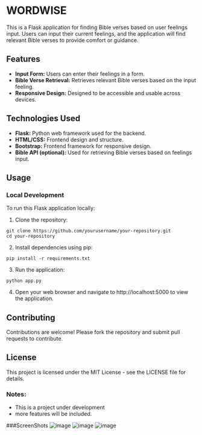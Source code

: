 # WORDWISE

This is a Flask application for finding Bible verses based on user feelings input. Users can input their current feelings, and the application will find relevant Bible verses to provide comfort or guidance.

## Features

- **Input Form:** Users can enter their feelings in a form.
- **Bible Verse Retrieval:** Retrieves relevant Bible verses based on the input feeling.
- **Responsive Design:** Designed to be accessible and usable across devices.

## Technologies Used

- **Flask:** Python web framework used for the backend.
- **HTML/CSS:** Frontend design and structure.
- **Bootstrap:** Frontend framework for responsive design.
- **Bible API (optional):** Used for retrieving Bible verses based on feelings input.

## Usage

### Local Development

To run this Flask application locally:

1. Clone the repository:
```
git clone https://github.com/yourusername/your-repository.git
cd your-repository
```
2. Install dependencies using pip:
```
pip install -r requirements.txt
```
3. Run the application:
```
python app.py
```
4. Open your web browser and navigate to http://localhost:5000 to view the application.

## Contributing
Contributions are welcome! Please fork the repository and submit pull requests to contribute.

## License
This project is licensed under the MIT License - see the LICENSE file for details.

### Notes:
- This is a project under development
- more features will be included.


###ScreenShots
![image](https://github.com/user-attachments/assets/7de7579f-73ca-4613-8e9a-f8bc9e3c30c8)
![image](https://github.com/user-attachments/assets/72b84eb4-53e6-4a25-bf7b-fb8f0c4264e7)
![image](https://github.com/user-attachments/assets/71783523-6d32-4e1b-b5eb-00c04711802b)





